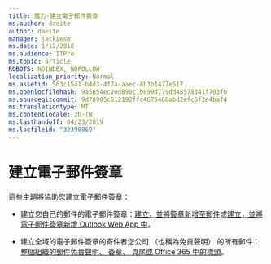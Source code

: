 ```yaml
---
title: 魔力-建立電子郵件簽章
ms.author: daeite
author: daeite
manager: jackiesm
ms.date: 1/12/2018
ms.audience: ITPro
ms.topic: article
ROBOTS: NOINDEX, NOFOLLOW
localization_priority: Normal
ms.assetid: 563c1541-b4d3-4f7a-aaec-8b3b1477e517
ms.openlocfilehash: 9a5654ec2ed890c1b899d779dd48578341f703fb
ms.sourcegitcommit: 9d78905c512192ffc4675468abd2efc5f2e4baf4
ms.translationtype: MT
ms.contentlocale: zh-TW
ms.lasthandoff: 04/23/2019
ms.locfileid: "32398069"
---
```

# <a name="create-email-signatures"></a>建立電子郵件簽章

這些主題將協助您建立電子郵件簽章：
  
- 建立您自己的郵件的電子郵件簽章：[建立，並將簽章新增至郵件](https://support.office.com/article/8ee5d4f4-68fd-464a-a1c1-0e1c80bb27f2.aspx)或[建立，並將電子郵件簽章新增 Outlook Web App 中](https://support.office.com/article/0f230564-11b9-4239-83de-f10cbe4dfdfc.aspx)。
    
- 建立全域的電子郵件簽章的寄件者您公司 （也稱為免責聲明） 的所有郵件：[整個組織的郵件免責聲明、 簽章、 頁尾或 Office 365 中的標頭](https://go.microsoft.com/fwlink/p/?linkid=391096)。
    

